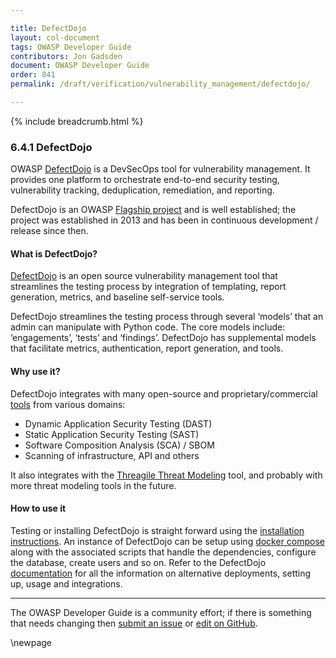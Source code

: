 ```yaml
---

title: DefectDojo
layout: col-document
tags: OWASP Developer Guide
contributors: Jon Gadsden
document: OWASP Developer Guide
order: 841
permalink: /draft/verification/vulnerability_management/defectdojo/

---
```


{% include breadcrumb.html %}

### 6.4.1 DefectDojo

OWASP [DefectDojo][defectdojo] is a DevSecOps tool for vulnerability management.
It provides one platform to orchestrate end-to-end security testing, vulnerability tracking,
deduplication, remediation, and reporting.

DefectDojo is an OWASP [Flagship project][defectdojo-project] and is well established;
the project was established in 2013 and has been in continuous development / release since then.

#### What is DefectDojo?

[DefectDojo][defectdojo] is an open source vulnerability management tool that streamlines the testing process
by integration of templating, report generation, metrics, and baseline self-service tools.

DefectDojo streamlines the testing process through several ‘models’ that an admin can manipulate with Python code.
The core models include: ‘engagements’, ‘tests’ and ‘findings’.
DefectDojo has supplemental models that facilitate metrics, authentication, report generation, and tools.

#### Why use it?

DefectDojo integrates with many open-source and proprietary/commercial [tools][defectdojo-tools] from various domains:

* Dynamic Application Security Testing (DAST)
* Static Application Security Testing (SAST)
* Software Composition Analysis (SCA) / SBOM
* Scanning of infrastructure, API and others

It also integrates with the [Threagile Threat Modeling][threagile] tool,
and probably with more threat modeling tools in the future.

#### How to use it

Testing or installing DefectDojo is straight forward using the [installation instructions][defectdojo-install].
An instance of DefectDojo can be setup using [docker compose][defectdojo-docker] along with the associated scripts
that handle the dependencies, configure the database, create users and so on.
Refer to the DefectDojo [documentation][defectdojo-docs] for all the information on alternative deployments,
setting up, usage and integrations.

----

The OWASP Developer Guide is a community effort; if there is something that needs changing
then [submit an issue][issue080401] or [edit on GitHub][edit080401].

[defectdojo]: https://www.defectdojo.com/
[defectdojo-docs]: https://defectdojo.github.io/django-DefectDojo/
[defectdojo-docker]: https://github.com/DefectDojo/django-DefectDojo/blob/dev/readme-docs/DOCKER.md
[defectdojo-install]: https://defectdojo.github.io/django-DefectDojo/getting_started/installation/
[defectdojo-project]: https://owasp.org/www-project-defectdojo/
[defectdojo-tools]: https://www.defectdojo.com/integrations
[edit080401]: https://github.com/OWASP/www-project-developer-guide/blob/main/draft/08-verification/04-vulnerability-management/01-defectdojo.md
[issue080401]: https://github.com/OWASP/www-project-developer-guide/issues/new?labels=content&template=request.md&title=Update:%2008-verification/04-vulnerability-management/01-defectdojo
[threagile]: https://threagile.io

\newpage
